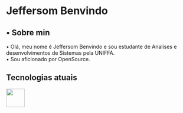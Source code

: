 <h1>Jeffersom Benvindo </h1>

<h2>• Sobre min</h2>
<p> • Olá, meu nome é Jeffersom Benvindo e sou estudante de Analises e desenvolvimentos de Sistemas pela UNIFFA.<br>
• Sou aficionado por OpenSource.</p>
 
 <h2>Tecnologias atuais</h2>
 
 <div>
<img src="https://cdn.jsdelivr.net/gh/devicons/devicon/icons/python/python-original-wordmark.svg"  width="50" height="50" />

 

                                                                                                             
 
 

</div>

